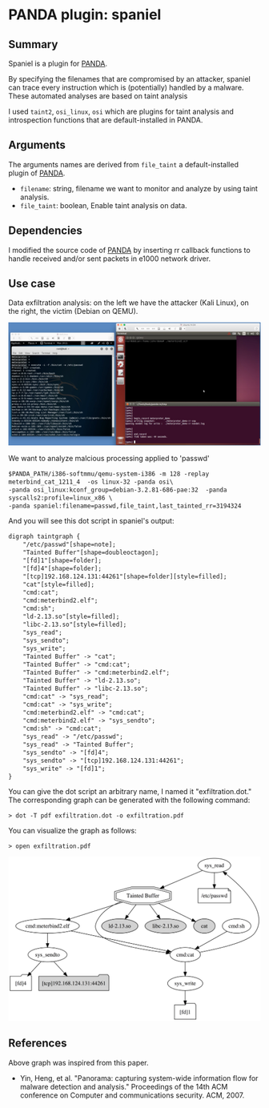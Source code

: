 # PANDA plugin: spaniel

Summary
-------
Spaniel is a plugin for [PANDA](https://github.com/panda-re/panda).

By specifying the filenames that are compromised by an attacker, spaniel can trace every instruction which is (potentially) handled by a malware. These automated analyses are based on taint analysis

I used `taint2`, `osi_linux`, `osi` which are plugins for taint analysis and introspection functions that are default-installed in PANDA.


Arguments
---------
The arguments names are derived from `file_taint` a default-installed plugin of [PANDA](https://github.com/panda-re/panda).

* `filename`: string, filename we want to monitor and analyze by using taint analysis.
* `file_taint`: boolean, Enable taint analysis on data.


Dependencies
------------
I modified the source code of [PANDA](https://github.com/panda-re/panda) by inserting rr callback functions to handle received and/or sent packets in e1000 network driver.

Use case
-------

Data exfiltration analysis: on the left we have the attacker (Kali Linux), on the right, the victim (Debian on QEMU).

![Record file exfiltration by attacker](docs/images/exfiltration_cat.png)


We want to analyze malcious processing applied to 'passwd'

	$PANDA_PATH/i386-softmmu/qemu-system-i386 -m 128 -replay meterbind_cat_1211_4  -os linux-32 -panda osi\
    -panda osi_linux:kconf_group=debian-3.2.81-686-pae:32  -panda syscalls2:profile=linux_x86 \
    -panda spaniel:filename=passwd,file_taint,last_tainted_rr=3194324

And you will see this dot script in spaniel's output:

    digraph taintgraph {
        "/etc/passwd"[shape=note];
        "Tainted Buffer"[shape=doubleoctagon];
        "[fd]1"[shape=folder];
        "[fd]4"[shape=folder];
        "[tcp]192.168.124.131:44261"[shape=folder][style=filled];
        "cat"[style=filled];
        "cmd:cat";
        "cmd:meterbind2.elf";
        "cmd:sh";
        "ld-2.13.so"[style=filled];
        "libc-2.13.so"[style=filled];
        "sys_read";
        "sys_sendto";
        "sys_write";
        "Tainted Buffer" -> "cat";
        "Tainted Buffer" -> "cmd:cat";
        "Tainted Buffer" -> "cmd:meterbind2.elf";
        "Tainted Buffer" -> "ld-2.13.so";
        "Tainted Buffer" -> "libc-2.13.so";
        "cmd:cat" -> "sys_read";
        "cmd:cat" -> "sys_write";
        "cmd:meterbind2.elf" -> "cmd:cat";
        "cmd:meterbind2.elf" -> "sys_sendto";
        "cmd:sh" -> "cmd:cat";
        "sys_read" -> "/etc/passwd";
        "sys_read" -> "Tainted Buffer";
        "sys_sendto" -> "[fd]4";
        "sys_sendto" -> "[tcp]192.168.124.131:44261";
        "sys_write" -> "[fd]1";
    }

You can give the dot script an arbitrary name, I named it "exfiltration.dot." The corresponding graph can be generated with the following command:

	> dot -T pdf exfiltration.dot -o exfiltration.pdf

You can visualize the graph as follows:

	> open exfiltration.pdf

![Graph Visualization](docs/images/taint_graph.png)


References
-------
Above graph was inspired from this paper.

* Yin, Heng, et al. "Panorama: capturing system-wide information flow for malware detection and analysis." Proceedings of the 14th ACM conference on Computer and communications security. ACM, 2007.

